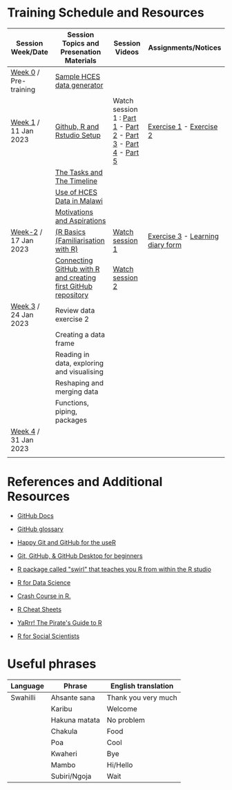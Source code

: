 # Training Schedule and Resources

|Session Week/Date|Session Topics and Presenation Materials|Session Videos  |Assignments/Notices  |
|-------|------|------|----|
|[Week 0](Week-0) / Pre-training|[Sample HCES data generator](Week-0/random_hces_generator.R)|||
|[Week 1](Week-1) / 11 Jan 2023 | [Github, R and Rstudio Setup](https://dzvoti.github.io/TFNC-Training/Week-1/Materials/presentation/TFNC-Week1.html)  |Watch session 1 :  [Part 1](https://drive.google.com/file/d/1hXxtbJh-r5nDvHmAMsuuocEIZ7zjqyBE/view?usp=share_link) - [Part 2](https://drive.google.com/file/d/1FYrgtluVn1A8SJHOmNW3MswKdb_BYv0K/view?usp=share_link) - [Part 3](https://drive.google.com/file/d/1U2M0gf1TJ8UxbBmeut-_y2-MdMzzg23Q/view?usp=share_link) - [Part 4](https://drive.google.com/file/d/1ko5_xQF1VWTCznKKXrZ54SZ1uCc1ucyu/view?usp=share_link) - [Part 5](https://drive.google.com/file/d/10dopw59KEgFPV2KNtgi07h1BI_HvB5ED/view?usp=share_link) |[Exercise 1](https://github.com/dzvoti/TFNC-Training/issues/1) - [Exercise 2](https://github.com/dzvoti/TFNC-Training/issues/2) |
||[The Tasks and The Timeline](https://dzvoti.github.io/TFNC-Training/Week-1/TFNC_small_group_training_intro_20230112.pdf)||        |                                                |
||[Use of HCES Data in Malawi](https://dzvoti.github.io/TFNC-Training/Week-1/Use_of_HCES_data.pdf)| |                               |
||[Motivations and Aspirations](https://dzvoti.github.io/TFNC-Training/Week-0/Motivations_and_aspirations.pdf)|  |                                          |
|[Week-2](Week-2) / 17 Jan 2023 |[(R Basics (Familiarisation with R)](https://dzvoti.github.io/TFNC-Training/Week-2/Materials/Week2_RBasics.pdf)|[Watch session 1](https://drive.google.com/file/d/1RZSdeQcjpH9-bik_W3F2dddXKdGv5La2/view?usp=sharing)   |[Exercise 3](https://dzvoti.github.io/TFNC-Training/Week-2/Materials/Week-2-Assignment.html.)  - [Learning diary form](https://docs.google.com/document/d/127NUCLkxTaVi5RnlGi5yaiSkKIBLh3VZ/edit?usp=sharing&ouid=107126292099035873011&rtpof=true&sd=true)    |
|   |[Connecting GitHub with R and creating first GitHub repository](https://dzvoti.github.io/TFNC-Training/Week-2/Materials/Week-2-GitHub-R.html) |[Watch session 2](https://drive.google.com/file/d/1gd93-7JBOEFJlKDKn8xnHBaYI2b7t9_w/view?usp=sharing) ||
|[Week 3](Week-3) / 24 Jan 2023                    |   Review data exercise 2        ||               |
||Creating a data frame ||
||Reading in data, exploring and visualising ||
||Reshaping and merging data ||
||Functions, piping, packages ||
|[Week 4](Week-4) / 31 Jan 2023                    |          ||               |
|||||

<!-- # Recommended Packages

|Package Name|Installation procedure|Description|
|---|----------|------|
|The tidyverse|`install.packages("tidyverse")`||
|here|`install.packages("here")` | |
|||| -->


# References and Additional Resources

-   [GitHub Docs](https://docs.github.com/en)

-   [GitHub glossary](https://docs.github.com/en/get-started/quickstart/github-glossary)

-   [Happy Git and GitHub for the useR](https://happygitwithr.com/)

-   [Git, GitHub, & GitHub Desktop for beginners](https://www.youtube.com/watch?v=8Dd7KRpKeaE)

-   [R package called "swirl" that teaches you R from within the R studio](https://swirlstats.com)

-   [R for Data Science](https://r4ds.had.co.nz/index.html)

-   [Crash Course in R.](https://kirstenmorehouse.wordpress.com/354-2/topic-1-crash-course-in-r/)

-   [R Cheat Sheets](https://posit.co/resources/cheatsheets/)

-   [YaRrr! The Pirate's Guide to R](https://bookdown.org/ndphillips/YaRrr/)

-   [R for Social Scientists](https://datacarpentry.org/r-socialsci/)

# Useful phrases

|Language |Phrase|English translation|
|-----|---------------|---------------------|
|Swahilli |Ahsante sana |Thank you very much |
| |Karibu       |Welcome             |
||Hakuna matata|No problem          |
||Chakula      |Food                |
||Poa          |Cool                |
||Kwaheri      |Bye                 |
||Mambo        |Hi/Hello            |
||Subiri/Ngoja        |Wait            |
